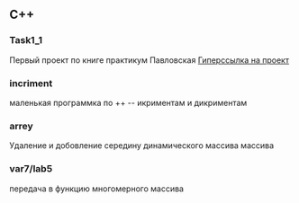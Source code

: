 ## C++ 

### Task1_1
Первый проект по книге практикум Павловская
<a href="https://github.com/ilya-uzun/Learning/tree/master/C%2B%2B/Task1_1/" title="Перейти в проект на GitHab"> Гиперссылка на проект</a>

### incriment
маленькая программка по ++ -- икриментам и дикриментам

### arrey
Удаление и добовление середину динамического массива массива

### var7/lab5
передача в функцию многомерного массива